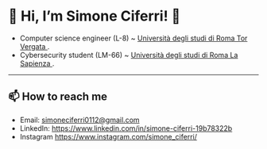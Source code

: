 # 👋 Hi, I’m Simone Ciferri! 👋

- Computer science engineer (L-8) ~ <a href="http://web.uniroma2.it/"> Università degli studi di Roma Tor Vergata </a>.
- Cybersecurity student (LM-66) ~ <a href="[http://web.uniroma2.it/](https://corsidilaurea.uniroma1.it/it/corso/2023/29389/home)"> Università degli studi di Roma La Sapienza </a>.

---
## 📫 How to reach me
- Email: simoneciferri0112@gmail.com
- LinkedIn: https://www.linkedin.com/in/simone-ciferri-19b78322b
- Instagram https://www.instagram.com/simone_ciferri/
